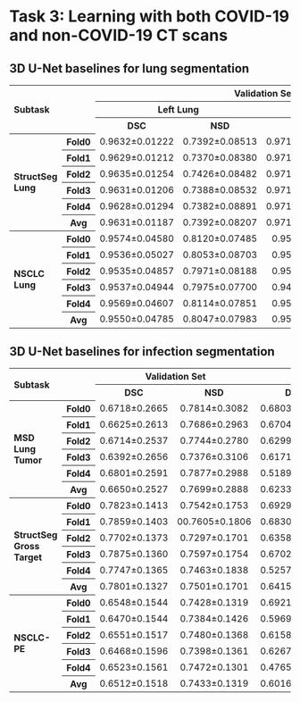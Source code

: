 # Task 3: Learning with both COVID-19 and non-COVID-19 CT scans


## 3D U-Net baselines for lung segmentation
<table>
<tr>
    <th rowspan="3" colspan="2" align="left">Subtask<br/>
    <th colspan="4"><center>Validation Set</td>
    <th colspan="4"><center>Testing Set</td>
</tr>
<tr>
    <th colspan="2"><center>Left Lung</td>
    <th colspan="2"><center>Right Lung</td>
    <th colspan="2"><center>Left Lung</td>
    <th colspan="2"><center>Right Lung</td>
</tr>
<tr>
    <th><center>DSC</td>
    <th><center>NSD</td>
    <th><center>DSC</td>
    <th><center>NSD</td>
    <th><center>DSC</td>
    <th><center>NSD</td>
    <th><center>DSC</td>
    <th><center>NSD</td>
</tr>
<tr>
    <th rowspan="6" align="left">StructSeg Lung<br/>
    <th><center>Fold0</td>
    <td><center>0.9632±0.01222</td>
    <td><center>0.7392±0.08513</td>
    <td><center>0.9718±0.003526</td>
    <td><center>0.7393±0.07017</td>
    <td><center>0.9737±0.01928</td>
    <td><center>0.9033±0.05893</td>
    <td><center>0.9760±0.02040</td>
    <td><center>0.9082±0.06067</td>
</tr>
<tr>
    <th><center>Fold1</td>
    <td><center>0.9629±0.01212</td>
    <td><center>0.7370±0.08380</td>
    <td><center>0.9714±0.003654</td>
    <td><center>0.7342±0.07034</td>
    <td><center>0.9768±0.01287</td>
    <td><center>0.9103±0.05301</td>
    <td><center>0.9799±0.01138</td>
    <td><center>0.9178±0.04883</td>
</tr>
<tr>
    <th><center>Fold2</td>
    <td><center>0.9635±0.01254</td>
    <td><center>0.7426±0.08482</td>
    <td><center>0.9719±0.003474</td>
    <td><center>0.7399±0.06888</td>
    <td><center>0.9681±0.03147</td>
    <td><center>0.8937±0.08818</td>
    <td><center>0.9761±0.02844</td>
    <td><center>0.9094±0.07768</td>
</tr>
<tr>
    <th><center>Fold3</td>
    <td><center>0.9631±0.01206</td>
    <td><center>0.7388±0.08532</td>
    <td><center>0.9719±0.003377</td>
    <td><center>0.7394±0.06996</td>
    <td><center>0.9693±0.02504</td>
    <td><center>0.9066±0.05615</td>
    <td><center>0.9725±0.02522</td>
    <td><center>0.9128±0.06349</td>
</tr>
<tr>
    <th><center>Fold4</td>
    <td><center>0.9628±0.01294</td>
    <td><center>0.7382±0.08891</td>
    <td><center>0.9717±0.003885</td>
    <td><center>0.7383±0.07256</td>
    <td><center>0.9777±0.01294</td>
    <td><center>0.9159±0.05313</td>
    <td><center>0.9804±0.01332</td>
    <td><center>0.9199±0.05670</td>
</tr> 
<tr>
    <th><center>Avg</td>
    <td><center>0.9631±0.01187</td>
    <td><center>0.7392±0.08207</td>
    <td><center>0.9717±0.003443</td>
    <td><center>0.7382±0.06749</td>
    <td><center>0.9731±0.02136</td>
    <td><center>0.9060±0.06212</td>
    <td><center>0.9770±0.02050</td>
    <td><center>0.9136±0.06078</td>
</tr>   
<tr>
    <th rowspan="6" align="left">NSCLC Lung<br/>
    <th><center>Fold0</td>
    <td><center>0.9574±0.04580</td>
    <td><center>0.8120±0.07485</td>
    <td><center>0.9547±0.1087</td>
    <td><center>0.8097±0.1089</td>
    <td><center>0.9272±0.06327</td>
    <td><center>0.7535±0.1448</td>
    <td><center>0.9297±0.06976</td>
    <td><center>0.8526±0.1603</td>
</tr>
<tr>
    <th><center>Fold1</td>
    <td><center>0.9536±0.05027</td>
    <td><center>0.8053±0.08703</td>
    <td><center>0.9516±0.1108</td>
    <td><center>0.8047±0.1141</td>
    <td><center>0.9223±0.07158</td>
    <td><center>0.7357±0.1749</td>
    <td><center>0.9427±0.03816</td>
    <td><center>0.7668±0.1431</td>
</tr>
<tr>
    <th><center>Fold2</td>
    <td><center>0.9535±0.04857</td>
    <td><center>0.7971±0.08188</td>
    <td><center>0.9523±0.1088</td>
    <td><center>0.7998±0.1125</td>
    <td><center>0.9409±0.04120</td>
    <td><center>0.7739±0.1199</td>
    <td><center>0.9379±0.05813</td>
    <td><center>0.7555±0.1623</td>
</tr>
<tr>
    <th><center>Fold3</td>
    <td><center>0.9537±0.04944</td>
    <td><center>0.7975±0.07700</td>
    <td><center>0.9484±0.1115</td>
    <td><center>0.7950±0.1163</td>
    <td><center>0.9357±0.05080</td>
    <td><center>0.7786±0.1162</td>
    <td><center>0.9358±0.05910</td>
    <td><center>0.7820±0.1325</td>
</tr>
<tr>
    <th><center>Fold4</td>
    <td><center>0.9569±0.04607</td>
    <td><center>0.8114±0.07851</td>
    <td><center>0.9550±0.1086</td>
    <td><center>0.8091±0.1095</td>
    <td><center>0.9476±0.03763</td>
    <td><center>0.8053±0.1049</td>
    <td><center>0.9512±0.03294</td>
    <td><center>0.8052±0.1113</td>
</tr> 
<tr>
    <th><center>Avg</td>
    <td><center>0.9550±0.04785</td>
    <td><center>0.8047±0.07983</td>
    <td><center>0.9524±0.1092</td>
    <td><center>0.8036±0.1117</td>
    <td><center>0.9347±0.0538</td>
    <td><center>0.7694±0.1332</td>
    <td><center>0.9395±0.05260</td>
    <td><center>0.7724±0.1408</td>
</tr>  
</table>

## 3D U-Net baselines for infection segmentation

<table>
<tr>
    <th rowspan="2" colspan="2" align="left">Subtask<br/>
    <th colspan="2"><center>Validation Set</td>
    <th colspan="2"><center>Testing Set</td>
</tr>
<tr>
    <th><center>DSC</td>
    <th><center>NSD</td>
    <th><center>DSC</td>
    <th><center>NSD</td>
</tr>
<tr>
    <th rowspan="6" align="left">MSD Lung Tumor<br/>
    <th><center>Fold0</td>
    <td><center>0.6718±0.2665</td>
    <td><center>0.7814±0.3082</td>
    <td><center>0.6803±0.2246</td>
    <td><center>0.6656±0.2374</td>
</tr>
<tr>
    <th><center>Fold1</td>
    <td><center>0.6625±0.2613</td>
    <td><center>0.7686±0.2963</td>
    <td><center>0.6704±0.2199</td>
    <td><center>0.6511±0.2585</td>
</tr>
<tr>
    <th><center>Fold2</td>
    <td><center>0.6714±0.2537</td>
    <td><center>0.7744±0.2780</td>
    <td><center>0.6299±0.2789</td>
    <td><center>0.6441±0.2869</td>
</tr>
<tr>
    <th><center>Fold3</td>
    <td><center>0.6392±0.2656</td>
    <td><center>0.7376±0.3106</td>
    <td><center>0.6171±0.2451</td>
    <td><center>0.5975±0.2850</td>
</tr>
<tr>
    <th><center>Fold4</td>
    <td><center>0.6801±0.2591</td>
    <td><center>0.7877±0.2988</td>
    <td><center>0.5189±0.3061</td>
    <td><center>0.5057±0.3081</td>
</tr> 
<tr>
    <th><center>Avg</td>
    <td><center>0.6650±0.2527</td>
    <td><center>0.7699±0.2888</td>
    <td><center>0.6233±0.2570</td>
    <td><center>0.6128±0.2755</td>
</tr>   
<tr>
    <th rowspan="6" align="left">StructSeg Gross Target<br/>
    <th><center>Fold0</td>
    <td><center>0.7823±0.1413</td>
    <td><center>0.7542±0.1753</td>
    <td><center>0.6929±0.2046</td>
    <td><center>0.6795±0.2177</td>
</tr>
<tr>
    <th><center>Fold1</td>
    <td><center>0.7859±0.1403</td>
    <td><center>00.7605±0.1806</td>
    <td><center>0.6830±0.2240</td>
    <td><center>0.6478±0.2627</td>
</tr>
<tr>
    <th><center>Fold2</td>
    <td><center>0.7702±0.1373</td>
    <td><center>0.7297±0.1701</td>
    <td><center>0.6358±0.2535</td>
    <td><center>0.6612±0.2550</td>
</tr>
<tr>
    <th><center>Fold3</td>
    <td><center>0.7875±0.1360</td>
    <td><center>0.7597±0.1754</td>
    <td><center>0.6702±0.2406</td>
    <td><center>0.6639±0.2521</td>
</tr>
<tr>
    <th><center>Fold4</td>
    <td><center>0.7747±0.1365</td>
    <td><center>0.7463±0.1838</td>
    <td><center>0.5257±0.2874</td>
    <td><center>0.5117±0.2854</td>
</tr> 
<tr>
    <th><center>Avg</td>
    <td><center>0.7801±0.1327</td>
    <td><center>0.7501±0.1701</td>
    <td><center>0.6415±0.2452</td>
    <td><center>0.6328±0.2565</td>
</tr>  
<tr>
    <th rowspan="6" align="left">NSCLC-PE<br/>
    <th><center>Fold0</td>
    <td><center>0.6548±0.1544</td>
    <td><center>0.7428±0.1319</td>
    <td><center>0.6921±0.2068</td>
    <td><center>0.6648±0.2235</td>
</tr>
<tr>
    <th><center>Fold1</td>
    <td><center>0.6470±0.1544</td>
    <td><center>0.7384±0.1426</td>
    <td><center>0.5969±0.2272</td>
    <td><center>0.5579±0.2546</td>
</tr>
<tr>
    <th><center>Fold2</td>
    <td><center>0.6551±0.1517</td>
    <td><center>0.7480±0.1368</td>
    <td><center>0.6158±0.2824</td>
    <td><center>0.6171±0.2913</td>
</tr>
<tr>
    <th><center>Fold3</td>
    <td><center>0.6468±0.1596</td>
    <td><center>0.7398±0.1361</td>
    <td><center>0.6267±0.2565</td>
    <td><center>0.6201±0.2773</td>
</tr>
<tr>
    <th><center>Fold4</td>
    <td><center>0.6523±0.1561</td>
    <td><center>0.7472±0.1301</td>
    <td><center>0.4765±0.2723</td>
    <td><center>0.4651±0.2698</td>
</tr> 
<tr>
    <th><center>Avg</td>
    <td><center>0.6512±0.1518</td>
    <td><center>0.7433±0.1319</td>
    <td><center>0.6016±0.2542</td>
    <td><center>0.5850±0.2670</td>
</tr>  
</table>
